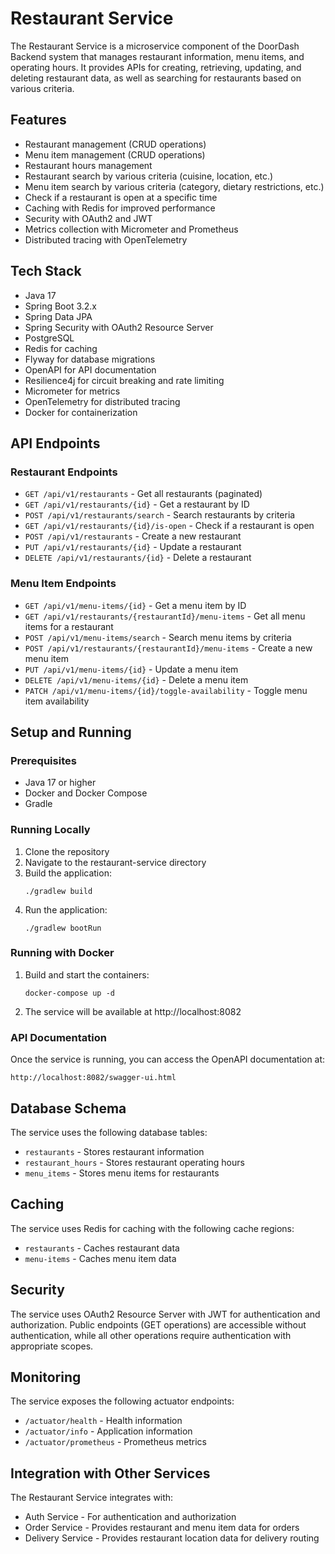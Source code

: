# Restaurant Service

The Restaurant Service is a microservice component of the DoorDash Backend system that manages restaurant information, menu items, and operating hours. It provides APIs for creating, retrieving, updating, and deleting restaurant data, as well as searching for restaurants based on various criteria.

## Features

- Restaurant management (CRUD operations)
- Menu item management (CRUD operations)
- Restaurant hours management
- Restaurant search by various criteria (cuisine, location, etc.)
- Menu item search by various criteria (category, dietary restrictions, etc.)
- Check if a restaurant is open at a specific time
- Caching with Redis for improved performance
- Security with OAuth2 and JWT
- Metrics collection with Micrometer and Prometheus
- Distributed tracing with OpenTelemetry

## Tech Stack

- Java 17
- Spring Boot 3.2.x
- Spring Data JPA
- Spring Security with OAuth2 Resource Server
- PostgreSQL
- Redis for caching
- Flyway for database migrations
- OpenAPI for API documentation
- Resilience4j for circuit breaking and rate limiting
- Micrometer for metrics
- OpenTelemetry for distributed tracing
- Docker for containerization

## API Endpoints

### Restaurant Endpoints

- `GET /api/v1/restaurants` - Get all restaurants (paginated)
- `GET /api/v1/restaurants/{id}` - Get a restaurant by ID
- `POST /api/v1/restaurants/search` - Search restaurants by criteria
- `GET /api/v1/restaurants/{id}/is-open` - Check if a restaurant is open
- `POST /api/v1/restaurants` - Create a new restaurant
- `PUT /api/v1/restaurants/{id}` - Update a restaurant
- `DELETE /api/v1/restaurants/{id}` - Delete a restaurant

### Menu Item Endpoints

- `GET /api/v1/menu-items/{id}` - Get a menu item by ID
- `GET /api/v1/restaurants/{restaurantId}/menu-items` - Get all menu items for a restaurant
- `POST /api/v1/menu-items/search` - Search menu items by criteria
- `POST /api/v1/restaurants/{restaurantId}/menu-items` - Create a new menu item
- `PUT /api/v1/menu-items/{id}` - Update a menu item
- `DELETE /api/v1/menu-items/{id}` - Delete a menu item
- `PATCH /api/v1/menu-items/{id}/toggle-availability` - Toggle menu item availability

## Setup and Running

### Prerequisites

- Java 17 or higher
- Docker and Docker Compose
- Gradle

### Running Locally

1. Clone the repository
2. Navigate to the restaurant-service directory
3. Build the application:
   ```
   ./gradlew build
   ```
4. Run the application:
   ```
   ./gradlew bootRun
   ```

### Running with Docker

1. Build and start the containers:
   ```
   docker-compose up -d
   ```
2. The service will be available at http://localhost:8082

### API Documentation

Once the service is running, you can access the OpenAPI documentation at:

```
http://localhost:8082/swagger-ui.html
```

## Database Schema

The service uses the following database tables:

- `restaurants` - Stores restaurant information
- `restaurant_hours` - Stores restaurant operating hours
- `menu_items` - Stores menu items for restaurants

## Caching

The service uses Redis for caching with the following cache regions:

- `restaurants` - Caches restaurant data
- `menu-items` - Caches menu item data

## Security

The service uses OAuth2 Resource Server with JWT for authentication and authorization. Public endpoints (GET operations) are accessible without authentication, while all other operations require authentication with appropriate scopes.

## Monitoring

The service exposes the following actuator endpoints:

- `/actuator/health` - Health information
- `/actuator/info` - Application information
- `/actuator/prometheus` - Prometheus metrics

## Integration with Other Services

The Restaurant Service integrates with:

- Auth Service - For authentication and authorization
- Order Service - Provides restaurant and menu item data for orders
- Delivery Service - Provides restaurant location data for delivery routing